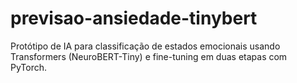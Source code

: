 # previsao-ansiedade-tinybert
Protótipo de IA para classificação de estados emocionais usando Transformers (NeuroBERT-Tiny) e fine-tuning em duas etapas com PyTorch.
